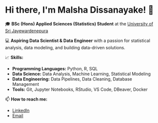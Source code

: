 # Hi there, I'm Malsha Dissanayake! 👋

🎓 **BSc (Hons) Applied Sciences (Statistics) Student** at the [University of Sri Jayewardenepura](https://www.sjp.ac.lk/)

💻 **Aspiring Data Scientist & Data Engineer** with a passion for statistical analysis, data modeling, and building data-driven solutions.

📈 **Skills:**  
- **Programming Languages:** Python, R, SQL  
- **Data Science:** Data Analysis, Machine Learning, Statistical Modeling  
- **Data Engineering:** Data Pipelines, Data Cleaning, Database Management  
- **Tools:** Git, Jupyter Notebooks, RStudio, VS Code, DBeaver, Docker

📫 **How to reach me:**  
- [LinkedIn](www.linkedin.com/in/d-m-k-m-dissanayake)  
- [Email](dmkmd333@gmail.com)

